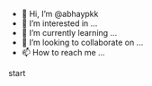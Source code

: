 - 👋 Hi, I’m @abhaypkk
- 👀 I’m interested in ...
- 🌱 I’m currently learning ...
- 💞️ I’m looking to collaborate on ...
- 📫 How to reach me ...

<!---
abhaypkk/abhaypkk is a ✨ special ✨ repository because its `README.md` (this file) appears on your GitHub profile.
You can click the Preview link to take a look at your changes.
--->start
